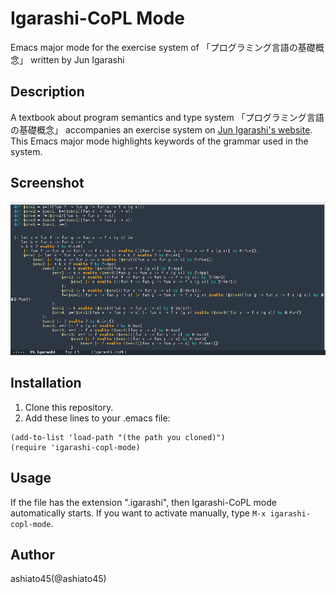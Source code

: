 Igarashi-CoPL Mode
==================

Emacs major mode for the exercise system of 「プログラミング言語の基礎概念」 written by Jun Igarashi

## Description
A textbook about program semantics and type system 「プログラミング言語の基礎概念」 accompanies an exercise system on [Jun Igarashi's website](http://www.fos.kuis.kyoto-u.ac.jp/~igarashi/CoPL/index.cgi).  This Emacs major mode highlights keywords of the grammar used in the system.

## Screenshot
![Screenshot](igarashi.png)

## Installation
1. Clone this repository.
2. Add these lines to your .emacs file:
```
(add-to-list 'load-path "(the path you cloned)")
(require 'igarashi-copl-mode)
```

## Usage
If the file has the extension ".igarashi", then Igarashi-CoPL mode automatically starts.  If you want to activate manually, type `M-x igarashi-copl-mode`.

## Author
ashiato45(@ashiato45)
